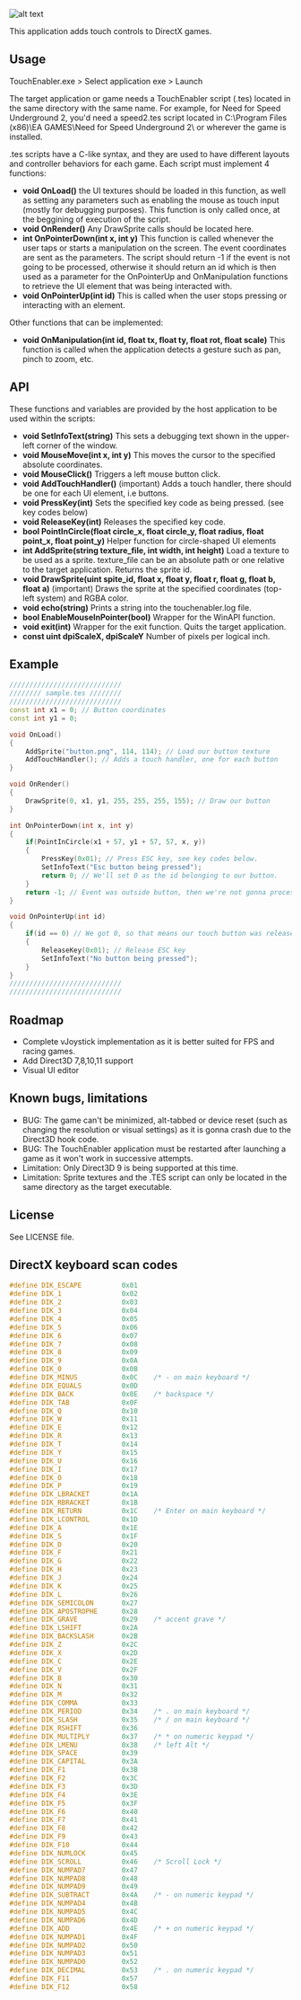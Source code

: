 ![alt text](https://raw.githubusercontent.com/lenny93/TouchEnabler/master/bin/Release/touchenabler.png "TouchEnabler")

This application adds touch controls to DirectX games.

Usage
-----
TouchEnabler.exe > Select application exe > Launch

The target application or game needs a TouchEnabler script (.tes) located in the same directory with the same name. For example, for Need for Speed Underground 2, you'd need a speed2.tes script located in C:\Program Files (x86)\EA GAMES\Need for Speed Underground 2\ or wherever the game is installed.

.tes scripts have a C-like syntax, and they are used to have different layouts and controller behaviors for each game. Each script must implement 4 functions:

* **void OnLoad()** the UI textures should be loaded in this function, as well as setting any parameters such as enabling the mouse as touch input (mostly for debugging purposes). This function is only called once, at the beggining of execution of the script.
* **void OnRender()** Any DrawSprite calls should be located here.
* **int OnPointerDown(int x, int y)** This function is called whenever the user taps or starts a manipulation on the screen. The event coordinates are sent as the parameters. The script should return -1 if the event is not going to be processed, otherwise it should return an id which is then used as a parameter for the OnPointerUp and OnManipulation functions to retrieve the UI element that was being interacted with.
* **void OnPointerUp(int id)** This is called when the user stops pressing or interacting with an element.

Other functions that can be implemented:

* **void OnManipulation(int id, float tx, float ty, float rot, float scale)** This function is called when the application detects a gesture such as pan, pinch to zoom, etc.

API
---
These functions and variables are provided by the host application to be used within the scripts:

* **void SetInfoText(string)** This sets a debugging text shown in the upper-left corner of the window.
* **void MouseMove(int x, int y)** This moves the cursor to the specified absolute coordinates.
* **void MouseClick()** Triggers a left mouse button click.
* **void AddTouchHandler()** (important) Adds a touch handler, there should be one for each UI element, i.e buttons.
* **void PressKey(int)** Sets the specified key code as being pressed. (see key codes below)
* **void ReleaseKey(int)** Releases the specified key code.
* **bool PointInCircle(float circle_x, float circle_y, float radius, float point_x, float point_y)** Helper function for circle-shaped UI elements
* **int AddSprite(string texture_file, int width, int height)** Load a texture to be used as a sprite. texture_file can be an absolute path or one relative to the target application. Returns the sprite id.
* **void DrawSprite(uint spite_id, float x, float y, float r, float g, float b, float a)** (important) Draws the sprite at the specified coordinates (top-left system) and RGBA color.
* **void echo(string)** Prints a string into the touchenabler.log file.
* **bool EnableMouseInPointer(bool)** Wrapper for the WinAPI function.
* **void exit(int)** Wrapper for the exit function. Quits the target application.
* **const uint dpiScaleX, dpiScaleY** Number of pixels per logical inch.

Example
-------

```cpp
////////////////////////////
//////// sample.tes ////////
////////////////////////////
const int x1 = 0; // Button coordinates
const int y1 = 0;

void OnLoad()
{
	AddSprite("button.png", 114, 114); // Load our button texture
	AddTouchHandler(); // Adds a touch handler, one for each button
}

void OnRender()
{
	DrawSprite(0, x1, y1, 255, 255, 255, 155); // Draw our button
}

int OnPointerDown(int x, int y)
{
  	if(PointInCircle(x1 + 57, y1 + 57, 57, x, y))
	{
		PressKey(0x01); // Press ESC key, see key codes below.
		SetInfoText("Esc button being pressed");
		return 0; // We'll set 0 as the id belonging to our button.
	}
	return -1; // Event was outside button, then we're not gonna process it.
}

void OnPointerUp(int id)
{
  	if(id == 0) // We got 0, so that means our touch button was released.
  	{
		ReleaseKey(0x01); // Release ESC key
		SetInfoText("No button being pressed");
  	}
}
////////////////////////////
////////////////////////////
```

Roadmap
-------
* Complete vJoystick implementation as it is better suited for FPS and racing games.
* Add Direct3D 7,8,10,11 support
* Visual UI editor

Known bugs, limitations
-----------------------
* BUG: The game can't be minimized, alt-tabbed or device reset (such as changing the resolution or visual settings) as it is gonna crash due to the Direct3D hook code.
* BUG: The TouchEnabler application must be restarted after launching a game as it won't work in successive attempts.
* Limitation: Only Direct3D 9 is being supported at this time.
* Limitation: Sprite textures and the .TES script can only be located in the same directory as the target executable.

License
-------
See LICENSE file.

DirectX keyboard scan codes
---------------------------
```cpp
#define DIK_ESCAPE          0x01
#define DIK_1               0x02
#define DIK_2               0x03
#define DIK_3               0x04
#define DIK_4               0x05
#define DIK_5               0x06
#define DIK_6               0x07
#define DIK_7               0x08
#define DIK_8               0x09
#define DIK_9               0x0A
#define DIK_0               0x0B
#define DIK_MINUS           0x0C    /* - on main keyboard */
#define DIK_EQUALS          0x0D
#define DIK_BACK            0x0E    /* backspace */
#define DIK_TAB             0x0F
#define DIK_Q               0x10
#define DIK_W               0x11
#define DIK_E               0x12
#define DIK_R               0x13
#define DIK_T               0x14
#define DIK_Y               0x15
#define DIK_U               0x16
#define DIK_I               0x17
#define DIK_O               0x18
#define DIK_P               0x19
#define DIK_LBRACKET        0x1A
#define DIK_RBRACKET        0x1B
#define DIK_RETURN          0x1C    /* Enter on main keyboard */
#define DIK_LCONTROL        0x1D
#define DIK_A               0x1E
#define DIK_S               0x1F
#define DIK_D               0x20
#define DIK_F               0x21
#define DIK_G               0x22
#define DIK_H               0x23
#define DIK_J               0x24
#define DIK_K               0x25
#define DIK_L               0x26
#define DIK_SEMICOLON       0x27
#define DIK_APOSTROPHE      0x28
#define DIK_GRAVE           0x29    /* accent grave */
#define DIK_LSHIFT          0x2A
#define DIK_BACKSLASH       0x2B
#define DIK_Z               0x2C
#define DIK_X               0x2D
#define DIK_C               0x2E
#define DIK_V               0x2F
#define DIK_B               0x30
#define DIK_N               0x31
#define DIK_M               0x32
#define DIK_COMMA           0x33
#define DIK_PERIOD          0x34    /* . on main keyboard */
#define DIK_SLASH           0x35    /* / on main keyboard */
#define DIK_RSHIFT          0x36
#define DIK_MULTIPLY        0x37    /* * on numeric keypad */
#define DIK_LMENU           0x38    /* left Alt */
#define DIK_SPACE           0x39
#define DIK_CAPITAL         0x3A
#define DIK_F1              0x3B
#define DIK_F2              0x3C
#define DIK_F3              0x3D
#define DIK_F4              0x3E
#define DIK_F5              0x3F
#define DIK_F6              0x40
#define DIK_F7              0x41
#define DIK_F8              0x42
#define DIK_F9              0x43
#define DIK_F10             0x44
#define DIK_NUMLOCK         0x45
#define DIK_SCROLL          0x46    /* Scroll Lock */
#define DIK_NUMPAD7         0x47
#define DIK_NUMPAD8         0x48
#define DIK_NUMPAD9         0x49
#define DIK_SUBTRACT        0x4A    /* - on numeric keypad */
#define DIK_NUMPAD4         0x4B
#define DIK_NUMPAD5         0x4C
#define DIK_NUMPAD6         0x4D
#define DIK_ADD             0x4E    /* + on numeric keypad */
#define DIK_NUMPAD1         0x4F
#define DIK_NUMPAD2         0x50
#define DIK_NUMPAD3         0x51
#define DIK_NUMPAD0         0x52
#define DIK_DECIMAL         0x53    /* . on numeric keypad */
#define DIK_F11             0x57
#define DIK_F12             0x58
```
